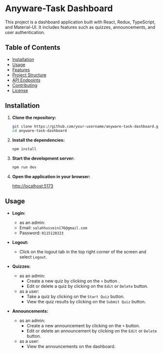 # Anyware-Task Dashboard

This project is a dashboard application built with React, Redux, TypeScript, and Material-UI. It includes features such as quizzes, announcements, and user authentication.

## Table of Contents

- [Installation](#installation)
- [Usage](#usage)
- [Features](#features)
- [Project Structure](#project-structure)
- [API Endpoints](#api-endpoints)
- [Contributing](#contributing)
- [License](#license)

## Installation

1. **Clone the repository:**

   ```bash
   git clone https://github.com/your-username/anyware-task-dashboard.git
   cd anyware-task-dashboard
   ```

2. **Install the dependencies:**

   ```bash
   npm install
   ```

3. **Start the development server:**

   ```bash
   npm run dev
   ```

4. **Open the application in your browser:**

   [http://localhost:5173](http://localhost:5173)

## Usage

- **Login:**

  - as an admin:
  - Email: `salahhussein176@gmail.com`
  - Password: `0115120323`

- **Logout:**

  - Click on the logout tab in the top right corner of the screen and select `Logout`.

- **Quizzes:**

  - as an admin:
    - Create a new quiz by clicking on the `+` button .
    - Edit or delete a quiz by clicking on the `Edit` or `Delete` button.
  - as a user:
    - Take a quiz by clicking on the `Start Quiz` button.
    - View the quiz results by clicking on the `Submit Quiz` button.

- **Announcements:**

  - as an admin:
    - Create a new announcement by clicking on the `+` button.
    - Edit or delete an announcement by clicking on the `Edit` or `Delete` button.
  - as a user:
    - View the announcements on the dashboard.
